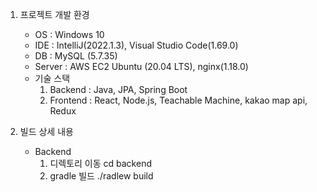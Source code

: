 

1. 프로젝트 개발 환경
    - OS : Windows 10
    - IDE : IntelliJ(2022.1.3), Visual Studio Code(1.69.0)
    - DB : MySQL (5.7.35)
    - Server : AWS EC2 Ubuntu (20.04 LTS), nginx(1.18.0)
    - 기술 스택
        1) Backend : Java, JPA, Spring Boot
        2) Frontend : React, Node.js, Teachable Machine, kakao map api, Redux

2. 빌드 상세 내용
    - Backend
        1) 디렉토리 이동
            cd backend
        2) gradle 빌드 
            ./radlew build
